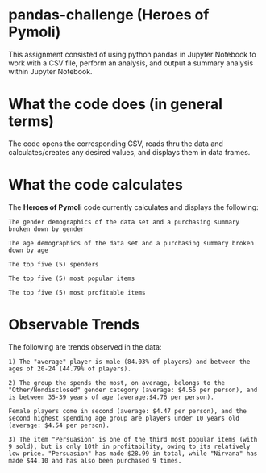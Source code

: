 # pandas-challenge (Heroes of Pymoli)
This assignment consisted of using python pandas in Jupyter Notebook to work with a CSV file, perform an analysis, and output a summary analysis within Jupyter Notebook.  

# What the code does (in general terms)
The code opens the corresponding CSV, reads thru the data and calculates/creates any desired values, and displays them in data frames.

# What the code calculates
The **Heroes of Pymoli** code currently calculates and displays the following:

    The gender demographics of the data set and a purchasing summary broken down by gender

    The age demographics of the data set and a purchasing summary broken down by age
    
    The top five (5) spenders

    The top five (5) most popular items

    The top five (5) most profitable items

# Observable Trends
The following are trends observed in the data:

    1) The "average" player is male (84.03% of players) and between the ages of 20-24 (44.79% of players).

    2) The group the spends the most, on average, belongs to the "Other/Nondisclosed" gender category (average: $4.56 per person), and is between 35-39 years of age (average:$4.76 per person).
    
    Female players come in second (average: $4.47 per person), and the second highest spending age group are players under 10 years old (average: $4.54 per person).

    3) The item "Persuasion" is one of the third most popular items (with 9 sold), but is only 10th in profitability, owing to its relatively low price. "Persuasion" has made $28.99 in total, while "Nirvana" has made $44.10 and has also been purchased 9 times. 
